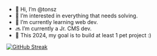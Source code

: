 - 👋 Hi, I’m @tonsz
- 👀 I’m interested in everything that needs solving.
- 🌱 I’m currently learning web dev.
- 🔜 I’m currently a Jr. CMS dev. 
- 💞 This 2024, my goal is to build at least 1 pet project :)

[![GitHub Streak](https://streak-stats.demolab.com?user=tonsz&theme=tokyonight)](https://git.io/streak-stats)
<!---
tonsz/tonsz is a ✨ special ✨ repository because its `README.md` (this file) appears on your GitHub profile.
You can click the Preview link to take a look at your changes.
--->
